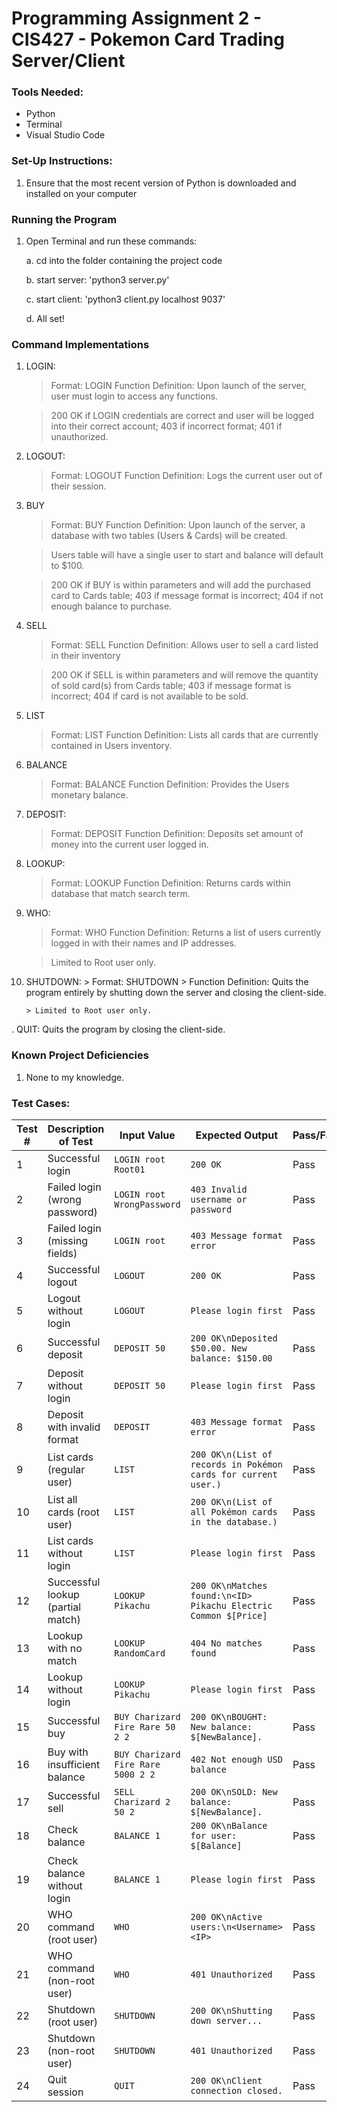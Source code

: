 # Programming Assignment 2 - CIS427 - Pokemon Card Trading Server/Client
### Tools Needed:
+ Python
+ Terminal
+ Visual Studio Code

### Set-Up Instructions:
1. Ensure that the most recent version of Python is downloaded and installed on your computer

### Running the Program
1. Open Terminal and run these commands:

    a. cd into the folder containing the project code

    b. start server: 'python3 server.py' 

    c. start client: 'python3 client.py localhost 9037'

    d. All set!

### Command Implementations
1. LOGIN:
     > Format: LOGIN <userName> <password>
     > Function Definition: Upon launch of the server, user must login to access any functions.
     
     > 200 OK if LOGIN credentials are correct and user will be logged into their correct account; 403 if incorrect format; 401 if unauthorized.

2. LOGOUT:
    > Format: LOGOUT
    > Function Definition: Logs the current user out of their session.

3. BUY
     > Format: BUY <cardName> <cardType> <rarity> <price> <count> <ownerID>
     > Function Definition: Upon launch of the server, a database with two tables (Users & Cards) will be created.

     > Users table will have a single user to start and balance will default to $100.
     
     > 200 OK if BUY is within parameters and will add the purchased card to Cards table; 403 if message format is incorrect; 404 if not enough balance to purchase.

4. SELL
     > Format: SELL <count> <price> <ownerID>
     > Function Definition: Allows user to sell a card listed in their inventory
     
     > 200 OK if SELL is within parameters and will remove the quantity of sold card(s) from Cards table; 403 if message format is incorrect; 404 if card is not available to be sold.

5. LIST
     > Format: LIST <ownerID>
     > Function Definition: Lists all cards that are currently contained in Users inventory.

6. BALANCE
     > Format: BALANCE <ownerID>
     > Function Definition: Provides the Users monetary balance.

7. DEPOSIT:
    > Format: DEPOSIT <amount>
    > Function Definition: Deposits set amount of money into the current user logged in.

8. LOOKUP:
    > Format: LOOKUP <term>
    > Function Definition: Returns cards within database that match search term.

9. WHO:
    > Format: WHO
    > Function Definition: Returns a list of users currently logged in with their names and IP addresses.

    > Limited to Root user only.

10. SHUTDOWN: 
        > Format: SHUTDOWN
        > Function Definition: Quits the program entirely by shutting down the server and closing the client-side. 
        
        > Limited to Root user only.

. QUIT: Quits the program by closing the client-side.

### Known Project Deficiencies
1. None to my knowledge.

### Test Cases:
| **Test #** | **Description of Test**            | **Input Value**                             | **Expected Output**                                             | **Pass/Fail** |
|------------|------------------------------------|---------------------------------------------|-----------------------------------------------------------------|---------------|
| 1          | Successful login                  | `LOGIN root Root01`                         | `200 OK`                                                        | Pass     |
| 2          | Failed login (wrong password)     | `LOGIN root WrongPassword`                  | `403 Invalid username or password`                              | Pass     |
| 3          | Failed login (missing fields)     | `LOGIN root`                                | `403 Message format error`                                      | Pass     |
| 4          | Successful logout                 | `LOGOUT`                                    | `200 OK`                                                        | Pass     |
| 5          | Logout without login              | `LOGOUT`                                    | `Please login first`                                        | Pass     |
| 6          | Successful deposit                | `DEPOSIT 50`                                | `200 OK\nDeposited $50.00. New balance: $150.00`                | Pass     |
| 7          | Deposit without login             | `DEPOSIT 50`                                | `Please login first`                                             | Pass     |
| 8          | Deposit with invalid format       | `DEPOSIT`                                   | `403 Message format error`                                      | Pass     |
| 9          | List cards (regular user)         | `LIST`                                      | `200 OK\n(List of records in Pokémon cards for current user.)`    | Pass     |
| 10         | List all cards (root user)        | `LIST`                                      | `200 OK\n(List of all Pokémon cards in the database.)`            | Pass     |
| 11         | List cards without login          | `LIST`                                      | `Please login first`                                             | Pass     |
| 12         | Successful lookup (partial match) | `LOOKUP Pikachu`                            | `200 OK\nMatches found:\n<ID> Pikachu Electric Common $[Price]` | Pass     |
| 13         | Lookup with no match              | `LOOKUP RandomCard`                         | `404 No matches found`                                          | Pass     |
| 14         | Lookup without login              | `LOOKUP Pikachu`                            | `Please login first`                                             | Pass     |
| 15         | Successful buy                    | `BUY Charizard Fire Rare 50 2 2`            | `200 OK\nBOUGHT: New balance: $[NewBalance].`                   | Pass     |
| 16         | Buy with insufficient balance     | `BUY Charizard Fire Rare 5000 2 2`          | `402 Not enough USD balance`                                    | Pass     |
| 17         | Successful sell                   | `SELL Charizard 2 50 2`                     | `200 OK\nSOLD: New balance: $[NewBalance].`                     | Pass     |
| 18         | Check balance                     | `BALANCE 1`                                 | `200 OK\nBalance for user: $[Balance]`                          | Pass     |
| 19         | Check balance without login       | `BALANCE 1`                                 | `Please login first`                                             | Pass     |
| 20         | WHO command (root user)           | `WHO`                                       | `200 OK\nActive users:\n<Username> <IP>`                        | Pass     |
| 21         | WHO command (non-root user)       | `WHO`                                       | `401 Unauthorized`                                              | Pass     |
| 22         | Shutdown (root user)              | `SHUTDOWN`                                  | `200 OK\nShutting down server...`                               | Pass     |
| 23         | Shutdown (non-root user)          | `SHUTDOWN`                                  | `401 Unauthorized`                                              | Pass     |
| 24         | Quit session                      | `QUIT`                                      | `200 OK\nClient connection closed.`                             | Pass     |